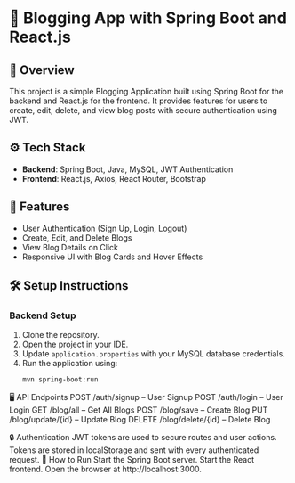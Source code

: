 # 📝 Blogging App with Spring Boot and React.js  

## 📖 Overview  
This project is a simple Blogging Application built using Spring Boot for the backend and React.js for the frontend. 
It provides features for users to create, edit, delete, and view blog posts with secure authentication using JWT.  

## ⚙️ Tech Stack  
- **Backend**: Spring Boot, Java, MySQL, JWT Authentication  
- **Frontend**: React.js, Axios, React Router, Bootstrap  

## 🚀 Features  
- User Authentication (Sign Up, Login, Logout)  
- Create, Edit, and Delete Blogs  
- View Blog Details on Click  
- Responsive UI with Blog Cards and Hover Effects  

## 🛠️ Setup Instructions  

### Backend Setup  
1. Clone the repository.  
2. Open the project in your IDE.  
3. Update `application.properties` with your MySQL database credentials.  
4. Run the application using:  
   ```bash
   mvn spring-boot:run

🖥️ API Endpoints
POST /auth/signup – User Signup
POST /auth/login – User Login
GET /blog/all – Get All Blogs
POST /blog/save – Create Blog
PUT /blog/update/{id} – Update Blog
DELETE /blog/delete/{id} – Delete Blog

🔒 Authentication
JWT tokens are used to secure routes and user actions.
Tokens are stored in localStorage and sent with every authenticated request.
🛑 How to Run
Start the Spring Boot server.
Start the React frontend.
Open the browser at http://localhost:3000.
